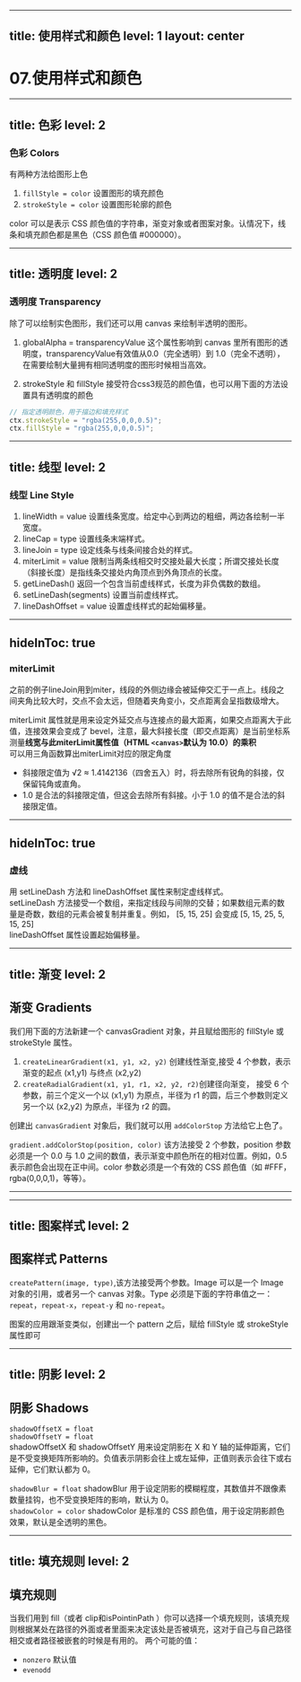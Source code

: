 
---
title: 使用样式和颜色
level: 1
layout: center
---
# 07.使用样式和颜色

---
title: 色彩
level: 2
---

### 色彩 Colors

有两种方法给图形上色

1. `fillStyle = color` 设置图形的填充颜色
2. `strokeStyle = color` 设置图形轮廓的颜色

color 可以是表示 CSS 颜色值的字符串，渐变对象或者图案对象。认情况下，线条和填充颜色都是黑色（CSS 颜色值 #000000）。

<v-click>

<Demo003FillStyle/>

</v-click>

<v-click>

<Demo003StrokeStyle class=" ml-10" />

</v-click>

---
title: 透明度
level: 2
---

### 透明度 Transparency
除了可以绘制实色图形，我们还可以用 canvas 来绘制半透明的图形。

1. globalAlpha = transparencyValue
   这个属性影响到 canvas 里所有图形的透明度，transparencyValue有效值从0.0（完全透明）到 1.0（完全不透明），在需要绘制大量拥有相同透明度的图形时候相当高效。

2. strokeStyle 和 fillStyle  接受符合css3规范的颜色值，也可以用下面的方法设置具有透明度的颜色

```js
// 指定透明颜色，用于描边和填充样式
ctx.strokeStyle = "rgba(255,0,0,0.5)";
ctx.fillStyle = "rgba(255,0,0,0.5)";

```

<v-click>

<Demo003Transparency  />

</v-click>

<v-click>

<Demo003TransparencyRgba class=" ml-10" />

</v-click>

---
title: 线型
level: 2
---

### 线型 Line Style

1. lineWidth = value 设置线条宽度。给定中心到两边的粗细，两边各绘制一半宽度。
2. lineCap = type 设置线条末端样式。
3. lineJoin = type 设定线条与线条间接合处的样式。
4. miterLimit = value 限制当两条线相交时交接处最大长度；所谓交接处长度（斜接长度）是指线条交接处内角顶点到外角顶点的长度。
5. getLineDash() 返回一个包含当前虚线样式，长度为非负偶数的数组。
6. setLineDash(segments) 设置当前虚线样式。
7. lineDashOffset = value 设置虚线样式的起始偏移量。

<v-click>

<Demo003LineWidth  />

</v-click>

<v-click>

<Demo003LineCap class=" ml-10" />

</v-click>

<v-click>

<Demo003LineJoin class=" ml-10" />

</v-click>

---
hideInToc: true
---

### miterLimit

之前的例子lineJoin用到miter，线段的外侧边缘会被延伸交汇于一点上。线段之间夹角比较大时，交点不会太远，但随着夹角变小，交点距离会呈指数级增大。

miterLimit 属性就是用来设定外延交点与连接点的最大距离，如果交点距离大于此值，连接效果会变成了 bevel，注意，最大斜接长度（即交点距离）是当前坐标系测量**线宽与此miterLimit属性值（HTML `<canvas>`默认为 10.0）的乘积**  
可以用三角函数算出miterLimit对应的限定角度

- 斜接限定值为 √2 ≈ 1.4142136（四舍五入）时，将去除所有锐角的斜接，仅保留钝角或直角。
- 1.0 是合法的斜接限定值，但这会去除所有斜接。小于 1.0 的值不是合法的斜接限定值。

<v-click>

<Demo003MiterLimit  />

</v-click>

---
hideInToc: true
---

### 虚线

用 setLineDash 方法和 lineDashOffset 属性来制定虚线样式。  
setLineDash 方法接受一个数组，来指定线段与间隙的交替；如果数组元素的数量是奇数，数组的元素会被复制并重复。例如， [5, 15, 25] 会变成 [5, 15, 25, 5, 15, 25]  
lineDashOffset 属性设置起始偏移量。

<v-click>

<Demo003LineDash />

</v-click>

<v-click>

<Demo003LineDash2 class=" ml-10"  :width="300"/>

</v-click>

---
title: 渐变
level: 2
---

## 渐变 Gradients
我们用下面的方法新建一个 canvasGradient 对象，并且赋给图形的 fillStyle 或 strokeStyle 属性。

1. `createLinearGradient(x1, y1, x2, y2)` 创建线性渐变,接受 4 个参数，表示渐变的起点 (x1,y1) 与终点 (x2,y2)
2. `createRadialGradient(x1, y1, r1, x2, y2, r2)`创建径向渐变， 接受 6 个参数，前三个定义一个以 (x1,y1) 为原点，半径为 r1 的圆，后三个参数则定义另一个以 (x2,y2) 为原点，半径为 r2 的圆。

创建出 `canvasGradient` 对象后，我们就可以用 `addColorStop` 方法给它上色了。  

`gradient.addColorStop(position, color)` 该方法接受 2 个参数，position 参数必须是一个 0.0 与 1.0 之间的数值，表示渐变中颜色所在的相对位置。例如，0.5 表示颜色会出现在正中间。color 参数必须是一个有效的 CSS 颜色值（如 #FFF，rgba(0,0,0,1)，等等）。

---

<v-click>

<Demo005LinearGradient1 />

</v-click>

<v-click>

<Demo005RadialGradient class=" ml-10" />

</v-click>

---
title: 图案样式
level: 2
---

## 图案样式 Patterns

`createPattern(image, type)`,该方法接受两个参数。Image 可以是一个 Image 对象的引用，或者另一个 canvas 对象。Type 必须是下面的字符串值之一：`repeat`，`repeat-x`，`repeat-y` 和 `no-repeat`。

图案的应用跟渐变类似，创建出一个 pattern 之后，赋给 fillStyle 或 strokeStyle 属性即可

<v-click>

<Demo006Patterns />

</v-click>

---
title: 阴影
level: 2
---

## 阴影 Shadows

`shadowOffsetX = float`  
`shadowOffsetY = float`  
shadowOffsetX 和 shadowOffsetY 用来设定阴影在 X 和 Y 轴的延伸距离，它们是不受变换矩阵所影响的。负值表示阴影会往上或左延伸，正值则表示会往下或右延伸，它们默认都为 0。  

`shadowBlur = float` shadowBlur 用于设定阴影的模糊程度，其数值并不跟像素数量挂钩，也不受变换矩阵的影响，默认为 0。  
`shadowColor = color` shadowColor 是标准的 CSS 颜色值，用于设定阴影颜色效果，默认是全透明的黑色。  

<v-click>

<Demo007Shadows />

</v-click>

---
title: 填充规则
level: 2
---
## 填充规则

当我们用到 fill（或者 clip和isPointinPath ）你可以选择一个填充规则，该填充规则根据某处在路径的外面或者里面来决定该处是否被填充，这对于自己与自己路径相交或者路径被嵌套的时候是有用的。
两个可能的值：

- `nonzero` 默认值
- `evenodd`

<v-click>

<Demo008WindingRule />

</v-click>
